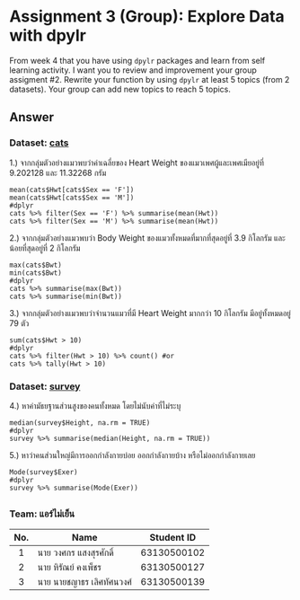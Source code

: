 # Assignment 3 (Group): Explore Data with dpylr

From week 4 that you have using `dpylr` packages and learn from self learning activity. I want you to review and improvement your group assigment #2. Rewrite your function by using `dpylr` at least 5 topics (from 2 datasets). Your group can add new topics to reach 5 topics.

## Answer

### Dataset: [cats](https://www.rdocumentation.org/packages/MASS/versions/7.3-47/topics/cats)

1.) จากกลุ่มตัวอย่างแมวพบว่าค่าเฉลี่ยของ Heart Weight ของแมวเพศผู้และเพศเมียอยู่ที่ 9.202128 และ 11.32268 กรัม
```{R}
mean(cats$Hwt[cats$Sex == 'F'])
mean(cats$Hwt[cats$Sex == 'M'])
#dplyr
cats %>% filter(Sex == 'F') %>% summarise(mean(Hwt))
cats %>% filter(Sex == 'M') %>% summarise(mean(Hwt))
```

2.) จากกลุ่มตัวอย่างแมวพบว่า Body Weight ของแมวทั้งหมดที่มากที่สุดอยู่ที่ 3.9 กิโลกรัม และน้อยที่สุดอยู่ที่ 2 กิโลกรัม
```{R}
max(cats$Bwt)
min(cats$Bwt)
#dplyr
cats %>% summarise(max(Bwt))
cats %>% summarise(min(Bwt))
```

3.) จากกลุ่มตัวอย่างแมวพบว่าจำนวนแมวที่มี Heart Weight มากกว่า 10 กิโลกรัม มีอยู่ทั้งหมดอยู่ 79 ตัว
```{R}
sum(cats$Hwt > 10)
#dplyr
cats %>% filter(Hwt > 10) %>% count() #or
cats %>% tally(Hwt > 10)
```

### Dataset: [survey](https://www.rdocumentation.org/packages/MASS/versions/7.3-47/topics/survey)

4.) หาค่ามัธยฐานส่วนสูงของคนทั้งหมด โดยไม่นับค่าที่ไม่ระบุ
```{R}
median(survey$Height, na.rm = TRUE)
#dplyr
survey %>% summarise(median(Height, na.rm = TRUE))
```

5.) หาว่าคนส่วนใหญ่มีการออกกำลังกายบ่อย ออกกำลังกายบ้าง หรือไม่ออกกำลังกายเลย
```{R}
Mode(survey$Exer)
#dplyr
survey %>% summarise(Mode(Exer))
```
##

### Team: แอร์ไม่เย็น
| No. | Name              | Student ID   |
|:---:|-------------------|--------------|
|  1  | นาย วงศกร แสงสุรศักดิ์      | 63130500102  |
|  2  | นาย หิรัณย์ คงเพ็ชร   | 63130500127  |
|  3  | นาย นายชญาธร เลิศทัศนวงศ์   | 63130500139 |
